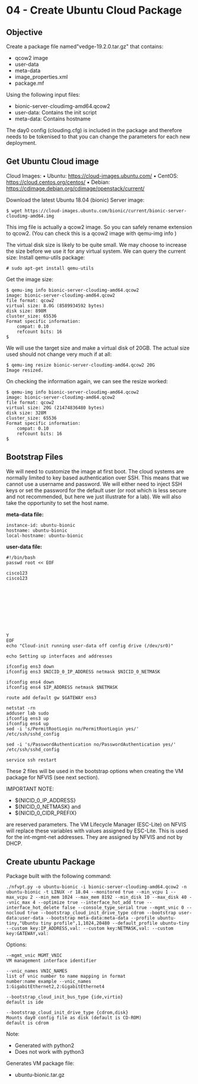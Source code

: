 # 04 - Create Ubuntu Cloud Package

## Objective
Create a package file named"vedge-19.2.0.tar.gz" that contains:
-	qcow2 image
-	user-data
-	meta-data
-	image_properties.xml
-	package.mf

Using the following input files:
-	bionic-server-cloudimg-amd64.qcow2
-	user-data: Contains the init script
-	meta-data: Contains hostname

The day0 config (clouding.cfg) is included in the package and therefore needs to be tokenised to that you can change the parameters for each new deployment.

## Get Ubuntu Cloud image
Cloud Images:
•	Ubuntu: https://cloud-images.ubuntu.com/
•	CentOS: https://cloud.centos.org/centos/
•	Debian: https://cdimage.debian.org/cdimage/openstack/current/

Download the latest Ubuntu 18.04 (bionic) Server image:
```
$ wget https://cloud-images.ubuntu.com/bionic/current/bionic-server-cloudimg-amd64.img
```

This img file is actually a qcow2 image. So you can safely rename extension to qcow2.
(You can check this is a qcow2 image with qemu-img info <filename>)

The virtual disk size is likely to be quite small. We may choose to increase the size before we use it for any virtual system. We can query the current size:
Install qemu-utils package:
```
# sudo apt-get install qemu-utils
```

Get the image size:
```
$ qemu-img info bionic-server-cloudimg-amd64.qcow2
image: bionic-server-cloudimg-amd64.qcow2
file format: qcow2
virtual size: 8.0G (8589934592 bytes)
disk size: 898M
cluster_size: 65536
Format specific information:
    compat: 0.10
    refcount bits: 16
$
```

We will use the target size and make a virtual disk of 20GB. The actual size used should not change very much if at all:
```
$ qemu-img resize bionic-server-cloudimg-amd64.qcow2 20G
Image resized.
```

On checking the information again, we can see the resize worked:
```
$ qemu-img info bionic-server-cloudimg-amd64.qcow2
image: bionic-server-cloudimg-amd64.qcow2
file format: qcow2
virtual size: 20G (21474836480 bytes)
disk size: 328M
cluster_size: 65536
Format specific information:
    compat: 0.10
    refcount bits: 16
$
```

## Bootstrap Files
We will need to customize the image at first boot. The cloud systems are normally limited to key based authentication over SSH. This means that we cannot use a username and password. We will either need to inject SSH keys or set the password for the default user (or root which is less secure and not recommended, but here we just illustrate for a lab). We will also take the opportunity to set the host name. 

**meta-data file:**
```
instance-id: ubuntu-bionic
hostname: ubuntu-bionic
local-hostname: ubuntu-bionic
```

**user-data file:**
```
#!/bin/bash
passwd root << EOF

cisco123
cisco123










Y
EOF
echo "Cloud-init running user-data off config drive (/dev/sr0)"

echo Setting up interfaces and addresses

ifconfig ens3 down
ifconfig ens3 $NICID_0_IP_ADDRESS netmask $NICID_0_NETMASK

ifconfig ens4 down
ifconfig ens4 $IP_ADDRESS netmask $NETMASK

route add default gw $GATEWAY ens3

netstat -rn
adduser lab sudo
ifconfig ens3 up
ifconfig ens4 up
sed -i 's/PermitRootLogin no/PermitRootLogin yes/' /etc/ssh/sshd_config

sed -i 's/PasswordAuthentication no/PasswordAuthentication yes/' /etc/ssh/sshd_config

service ssh restart
```

These 2 files will be used in the bootstrap options when creating the VM package for NFVIS (see next section).

IMPORTANT NOTE: 
+ ${NICID_0_IP_ADDRESS}
+ ${NICID_0_NETMASK} and 
+ ${NICID_0_CIDR_PREFIX} 

are reserved parameters. The VM Lifecycle Manager (ESC-Lite) on NFVIS will replace these variables with values assigned by ESC-Lite. This is used for the int-mgmt-net addresses. They are assigned by NFVIS and not by DHCP.

## Create ubuntu Package

Package built with the following command:
```
./nfvpt.py -o ubuntu-bionic -i bionic-server-cloudimg-amd64.qcow2 -n ubuntu-bionic -t LINUX -r 18.04 --monitored true --min_vcpu 1 --max_vcpu 2 --min_mem 1024 --max_mem 8192 --min_disk 10 --max_disk 40 --vnic_max 4 --optimize true --interface_hot_add true --interface_hot_delete false --console_type_serial true --mgmt_vnic 0 --nocloud true --bootstrap_cloud_init_drive_type cdrom --bootstrap user-data:user-data --bootstrap meta-data:meta-data --profile ubuntu-tiny,"Ubuntu tiny profile",1,1024,20480 --default_profile ubuntu-tiny --custom key:IP_ADDRESS,val: --custom key:NETMASK,val: --custom key:GATEWAY,val:
```

Options:
```
--mgmt_vnic MGMT_VNIC
VM management interface identifier

--vnic_names VNIC_NAMES
list of vnic number to name mapping in format
number:name example --vnic_names
1:GigabitEthernet2,2:GigabitEthernet4

--bootstrap_cloud_init_bus_type {ide,virtio}
default is ide

--bootstrap_cloud_init_drive_type {cdrom,disk}
Mounts day0 config file as disk (default is CD-ROM)
default is cdrom
```

Note:
+ Generated with python2
+ Does not work with python3

Generates VM package file:
+ ubuntu-bionic.tar.gz
